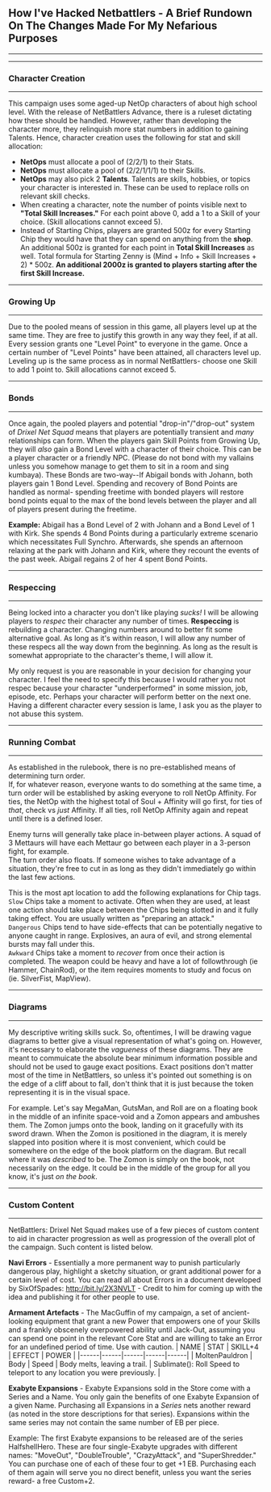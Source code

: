 ## How I've Hacked Netbattlers - A Brief Rundown On The Changes Made For My Nefarious Purposes

---
---
### Character Creation

---
This campaign uses some aged-up NetOp characters of about high school level. With the release of NetBattlers Advance, there is a ruleset dictating how these should be handled.
However, rather than developing the character more, they relinquish more stat numbers in addition to gaining Talents. Hence, character creation uses the following for stat and skill allocation:

- **NetOps** must allocate a pool of (2/2/1) to their Stats.
- **NetOps** must allocate a pool of (2/2/1/1/1) to their Skills.
- **NetOps** may also pick 2 **Talents**. Talents are skills, hobbies, or topics your character is interested in. These can be used to replace rolls on relevant skill checks.
- When creating a character, note the number of points visible next to **"Total Skill Increases."** For each point above 0, add a 1 to a Skill of your choice. (Skill allocations cannot exceed 5).
- Instead of Starting Chips, players are granted 500z for every Starting Chip they would have that they can spend on anything from the **shop**. An additional 500z is granted for each point in **Total Skill Increases** as well. Total formula for Starting Zenny is (Mind + Info + Skill Increases + 2) * 500z. **An additional 2000z is granted to players starting after the first Skill Increase.**

---
### Growing Up

---
Due to the pooled means of session in this game, all players level up at the same time. They are free to justify this growth in any way they feel, if at all. Every session grants one "Level Point" to everyone in the game. Once a certain number of "Level Points" have been attained, all characters level up. Leveling up is the same process as in normal NetBattlers- choose one Skill to add 1 point to. Skill allocations cannot exceed 5.

---
### Bonds

---
Once again, the pooled players and potential "drop-in"/"drop-out" system of *Drixel Net Squad* means that players are potentially transient and *many* relationships can form. When the players gain Skill Points from Growing Up, they will *also* gain a Bond Level with a character of their choice. This can be a player character or a friendly NPC. (Please do not bond with my vallains unless you somehow manage to get them to sit in a room and sing kumbaya). These Bonds are two-way--If Abigail bonds with Johann, both players gain 1 Bond Level. Spending and recovery of Bond Points are handled as normal- spending freetime with bonded players will restore bond points equal to the max of the bond levels between the player and all of players present during the freetime.  

**Example:** Abigail has a Bond Level of 2 with Johann and a Bond Level of 1 with Kirk. She spends 4 Bond Points during a particularly extreme scenario which necessitates Full Synchro. Afterwards, she spends an afternoon relaxing at the park with Johann and Kirk, where they recount the events of the past week. Abigail regains 2 of her 4 spent Bond Points.


---
### Respeccing

---
Being locked into a character you don't like playing *sucks!* I will be allowing players to _respec_ their character any number of times. **Respeccing** is rebuilding a character. Changing numbers around to better fit some alternative goal. As long as it's within reason, I will allow any number of these respecs all the way down from the beginning. As long as the result is somewhat appropriate to the character's theme, I will allow it.

My only request is you are reasonable in your decision for changing your character. I feel the need to specify this because I would rather you not respec because your character "underperformed" in some mission, job, episode, etc. Perhaps your character will perform better on the next one. Having a different character every session is lame, I ask you as the player to not abuse this system.

---
### Running Combat

---
As established in the rulebook, there is no pre-established means of determining turn order.  
If, for whatever reason, everyone wants to do something at the same time, a turn order will be established by asking everyone to roll NetOp Affinity. For ties, the NetOp with the highest total of Soul + Affinity will go first, for ties of *that*, check vs *just* Affinity. If all ties, roll NetOp Affinity again and repeat until there is a defined loser.  
  
Enemy turns will generally take place in-between player actions. A squad of 3 Mettaurs will have each Mettaur go between each player in a 3-person fight, for example.  
The turn order also floats. If someone wishes to take advantage of a situation, they're free to cut in as long as they didn't immediately go within the last few actions.  
  
This is the most apt location to add the following explanations for Chip tags.  
`Slow` Chips take a moment to activate. Often when they are used, at least one action should take place between the Chips being slotted in and it fully taking effect. You are usually written as "preparing an attack."  
`Dangerous` Chips tend to have side-effects that can be potentially negative to anyone caught in range. Explosives, an aura of evil, and strong elemental bursts may fall under this.  
`Awkward` Chips take a moment to *recover* from once their action is completed. The weapon could be heavy and have a lot of followthrough (ie Hammer, ChainRod), or the item requires moments to study and focus on (ie. SilverFist, MapView).  
  
---
### Diagrams

---
My descriptive writing skills suck. So, oftentimes, I will be drawing vague diagrams to better give a visual representation of what's going on. However, it's necessary to elaborate the *vagueness* of these diagrams. They are meant to commuicate the absolute bear minimum information possible and should not be used to gauge exact positions. Exact positions don't matter most of the time in NetBattlers, so unless it's pointed out something is on the edge of a cliff about to fall, don't think that it is just because the token representing it is in the visual space.  

For example. Let's say MegaMan, GutsMan, and Roll are on a floating book in the middle of an infinite space-void and a Zomon appears and ambushes them. The Zomon jumps onto the book, landing on it gracefully with its sword drawn. When the Zomon is positioned in the diagram, it is merely slapped into position where it is most convenient, which could be somewhere on the edge of the book platform on the diagram. But recall where it was *described* to be. The Zomon is simply on the book, not necessarily on the edge. It could be in the middle of the group for all you know, it's just *on the book*.  

---
### Custom Content

---
NetBattlers: Drixel Net Squad makes use of a few pieces of custom content to aid in character progression as well as progression of the overall plot of the campaign. Such content is listed below.  

**Navi Errors** - Essentially a more permanent way to punish particularly dangerous play, highlight a sketchy situation, or grant additional power for a certain level of cost. You can read all about Errors in a document developed by SixOfSpades: http://bit.ly/2X3NVLT - Credit to him for coming up with the idea and publishing it for other people to use.  

**Armament Artefacts** - The MacGuffin of my campaign, a set of ancient-looking equipment that grant a new Power that empowers one of your Skills and a frankly obscenely overpowered ability until Jack-Out, assuming you can spend one point in the relevant Core Stat and are willing to take an Error for an undefined period of time. Use with caution.
| NAME | STAT | SKILL+4 | EFFECT | POWER |
|------|------|------|------|------|
| MoltenPauldron | Body | Speed | Body melts, leaving a trail. | Sublimate(): Roll Speed to teleport to any location you were previously. |

**Exabyte Expansions** - Exabyte Expansions sold in the Store come with a Series and a Name. You only gain the benefits of one Exabyte Expansion of a given Name. Purchasing all Expansions in a *Series* nets another reward (as noted in the store descriptions for that series). Expansions within the same series may not contain the same number of EB per piece.  

Example:
The first Exabyte expansions to be released are of the series HalfshellHero. These are four single-Exabyte upgrades with different names: "MoveOut", "DoubleTrouble", "CrazyAttack", and "SuperShredder." You can purchase one of each of these four to get +1 EB. Purchasing each of them again will serve you no direct benefit, unless you want the series reward- a free Custom+2.
